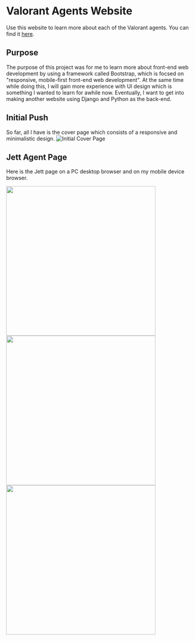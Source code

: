 # Valorant Agents Website
Use this website to learn more about each of the Valorant agents. You can find it [here](https://jma8774.github.io/Valorant-Agents-Website/).

## Purpose
The purpose of this project was for me to learn more about front-end web development by using a framework called Bootstrap, which is focsed on "responsive, mobile-first front-end web development". At the same time while doing this, I will gain more experience with UI design which is something I wanted to learn for awhile now. Eventually, I want to get into making another website using Django and Python as the back-end.

## Initial Push
So far, all I have is the cover page which consists of a responsive and minimalistic design.
![Initial Cover Page](https://i.imgur.com/g1Y2MLf.png)

## Jett Agent Page
Here is the Jett page on a PC desktop browser and on my mobile device browser.

<img src="https://i.imgur.com/4vc9JP0.png" height="400"/> <img src="https://i.imgur.com/cCHtyts.png" height="400"/> <img src="https://i.imgur.com/3RhHNOA.png" height="400"/>
